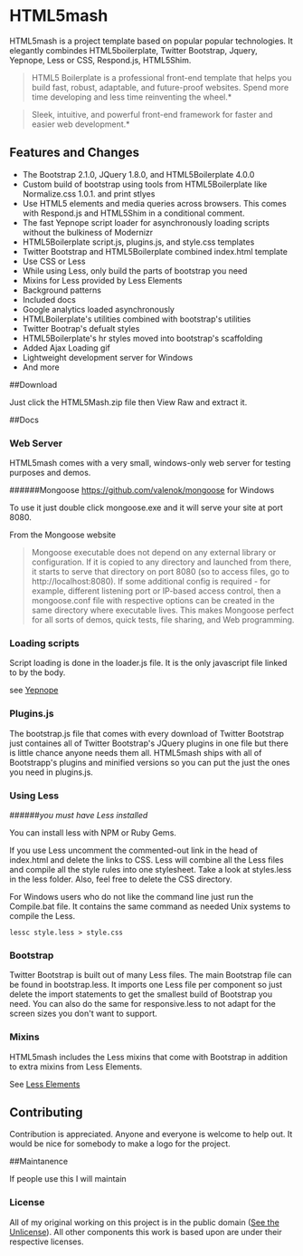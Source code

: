 # HTML5mash

HTML5mash is a project template based on popular popular technologies.  It elegantly combindes HTML5boilerplate, Twitter Bootstrap, Jquery, Yepnope, Less or CSS, Respond.js, HTML5Shim.

>HTML5 Boilerplate is a professional front-end template that helps you build fast, robust, adaptable, and future-proof websites. Spend more time developing and less time reinventing the wheel.*

>Sleek, intuitive, and powerful front-end framework for faster and easier web development.*

## Features and Changes

* The Bootstrap 2.1.0, JQuery 1.8.0, and HTML5Boilerplate 4.0.0
* Custom build of bootstrap using tools from HTML5Boilerplate like Normalize.css 1.0.1. and print stlyes
* Use HTML5 elements and media queries across browsers.  This comes with Respond.js and HTML5Shim in a conditional comment.
* The fast Yepnope script loader for asynchronously loading scripts without the bulkiness of Modernizr
* HTML5Boilerplate script.js, plugins.js, and style.css templates
* Twitter Bootstrap and HTML5Boilerplate combined index.html template
* Use CSS or Less
* While using Less, only build the parts of bootstrap you need
* Mixins for Less provided by Less Elements
* Background patterns
* Included docs
* Google analytics loaded asynchronously
* HTMLBoilerplate's utilities combined with bootstrap's utilities
* Twitter Bootrap's defualt styles
* HTML5Boilerplate's hr styles moved into bootstrap's scaffolding
* Added Ajax Loading gif
* Lightweight development server for Windows
* And more

##Download

Just click the HTML5Mash.zip file then View Raw and extract it.

##Docs

### Web Server

HTML5mash comes with a very small, windows-only web server for testing purposes and demos.

######Mongoose https://github.com/valenok/mongoose for Windows

To use it just double click mongoose.exe and it will serve your site at port 8080.

From the Mongoose website
> Mongoose executable does not depend on any external library or configuration. If it is copied to any directory and launched from there, it starts to serve that directory on port 8080 (so to access files, go to http://localhost:8080). If some additional config is required - for example, different listening port or IP-based access control, then a mongoose.conf file with respective options can be created in the same directory where executable lives. This makes Mongoose perfect for all sorts of demos, quick tests, file sharing, and Web programming.


### Loading scripts

Script loading is done in the loader.js file.  It is the only javascript file linked to by the body.

see [Yepnope](http://yepnope.js/)

### Plugins.js

The bootstrap.js file that comes with every download of Twitter Bootstrap just containes all of Twitter Bootstrap's JQuery plugins in one file but there is little chance anyone needs them all.  HTML5mash ships with all of Bootstrapp's plugins and minified versions so you can put the just the ones you need in plugins.js. 

### Using Less
######*you must have Less installed*

You can install less with NPM or Ruby Gems.

If you use Less uncomment the commented-out link in the head of index.html and delete the links to CSS.  Less will combine all the Less files and compile all the style rules into one stylesheet.  Take a look at styles.less in the less folder.  Also, feel free to delete the CSS directory.

For Windows users who do not like the command line just run the Compile.bat file.  It contains the same command as needed Unix systems to compile the Less.

`lessc style.less > style.css`

### Bootstrap

Twitter Bootstrap is built out of many Less files.  The main Bootstrap file can be found in bootstrap.less.  It imports one Less file per component so just delete the import statements to get the smallest build of Bootstrap you need.  You can also do the same for responsive.less to not adapt for the screen sizes you don't want to support.

### Mixins 

HTML5mash includes the Less mixins that come with Bootstrap in addition to extra mixins from  Less Elements.

See [Less Elements](http://lesselements.com/)

## Contributing

Contribution is appreciated.  Anyone and everyone is welcome to help out.  It would be nice for somebody to make a logo for the project.

##Maintanence

If people use this I will maintain

### License

All of my original working on this project is in the public domain ([See the Unlicense](http://unlicense.org/)).  All other components this work is based upon are under their respective licenses.